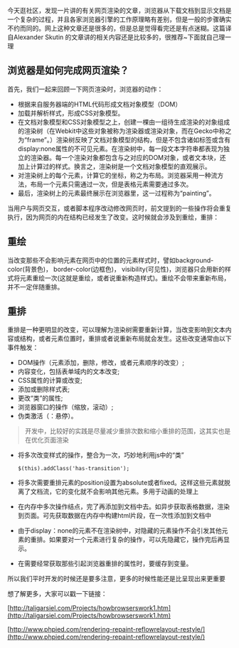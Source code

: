 
今天逛社区，发现一片讲的有关网页渲染的文章，浏览器从下载文档到显示文档是一个复杂的过程，并且各家浏览器引擎的工作原理略有差别，但是一般的步骤确实不约而同的。网上这种文章还是很多的，但是总是觉得看完还是有点迷糊。这篇译自Alexander Skutin 的文章讲的相关内容还是比较多的，很推荐~下面就自己理一理
 



## 浏览器是如何完成网页渲染？ ##

首先，我们一起来回顾一下网页渲染时，浏览器的动作：


- 根据来自服务器端的HTML代码形成文档对象模型（DOM）
- 加载并解析样式，形成CSS对象模型。
- 在文档对象模型和CSS对象模型之上，创建一棵由一组待生成渲染的对象组成的渲染树（在Webkit中这些对象被称为渲染器或渲染对象，而在Gecko中称之为“frame”。）渲染树反映了文档对象模型的结构，但是不包含诸如标签或含有display:none属性的不可见元素。在渲染树中，每一段文本字符串都表现为独立的渲染器。每一个渲染对象都包含与之对应的DOM对象，或者文本块，还加上计算过的样式。换言之，渲染树是一个文档对象模型的直观展示。
- 对渲染树上的每个元素，计算它的坐标，称之为布局。浏览器采用一种流方法，布局一个元素只需通过一次，但是表格元素需要通过多次。
- 最后，渲染树上的元素最终展示在浏览器里，这一过程称为“painting”。

当用户与网页交互，或者脚本程序改动修改网页时，前文提到的一些操作将会重复执行，因为网页的内在结构已经发生了改变。这时候就会涉及到重绘，重排：
## 重绘 ##

当改变那些不会影响元素在网页中的位置的元素样式时，譬如background-color(背景色)， border-color(边框色)， visibility(可见性)，浏览器只会用新的样式将元素重绘一次(这就是重绘，或者说重新构造样式)。重绘不会带来重新布局，并不一定伴随重排。

## 重排 ##

重排是一种更明显的改变，可以理解为渲染树需要重新计算，当改变影响到文本内容或结构，或者元素位置时，重排或者说重新布局就会发生。这些改变通常由以下事件触发：

- DOM操作（元素添加，删除，修改，或者元素顺序的改变）;
- 内容变化，包括表单域内的文本改变;
- CSS属性的计算或改变;
- 添加或删除样式表;
- 更改“类”的属性;
- 浏览器窗口的操作（缩放，滚动）;
- 伪类激活（：悬停）。

> 开发中，比较好的实践是尽量减少重排次数和缩小重排的范围，这其实也是在优化页面渲染

- 将多次改变样式的操作，整合为一次，巧妙地利用js中的“类”

  `$(this).addClass('has-transition');`

- 将多次需要重排元素的position设置为absolute或者fixed。这样这些元素就脱离了文档流，它的变化就不会影响其他元素。多用于动画的处理上
- 在内存中多次操作结点，完了再添加到文档中去。如异步获取表格数据，渲染到页面。可先获取数据在内存中构建html片段，在一次性添加到文档中
- 由于display：none的元素不在渲染树中，对隐藏的元素操作不会引发其他元素的重排。如果要对一个元素进行复杂的操作，可以先隐藏它，操作完后再显示。
- 在需要经常获取那些引起浏览器重排的属性时，要缓存到变量。

所以我们平时开发的时候还是要多注意，更多的时候性能还是比呈现出来更重要

想了解更多，大家可以戳一下链接：

[http://taligarsiel.com/Projects/howbrowserswork1.htm](http://taligarsiel.com/Projects/howbrowserswork1.htm)

[http://www.phpied.com/rendering-repaint-reflowrelayout-restyle/](http://www.phpied.com/rendering-repaint-reflowrelayout-restyle/)

